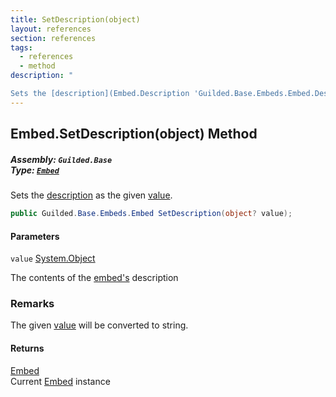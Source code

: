 ```yaml
---
title: SetDescription(object)
layout: references
section: references
tags:
  - references
  - method
description: "

Sets the [description](Embed.Description 'Guilded.Base.Embeds.Embed.Description') as the given [value](Embed.SetDescription(object)#Guilded.Base.Embeds.Embed.SetDescription(object).value 'Guilded.Base.Embeds.Embed.SetDescription(object).value')."
---
```


## Embed.SetDescription(object) Method
##### **Assembly:** `Guilded.Base`<br/>**Type:** [`Embed`](Embed 'Guilded.Base.Embeds.Embed')

Sets the [description](Embed.Description 'Guilded.Base.Embeds.Embed.Description') as the given [value](Embed.SetDescription(object)#Guilded.Base.Embeds.Embed.SetDescription(object).value 'Guilded.Base.Embeds.Embed.SetDescription(object).value').

```csharp
public Guilded.Base.Embeds.Embed SetDescription(object? value);
```
#### Parameters

<a name='Guilded.Base.Embeds.Embed.SetDescription(object).value'></a>

`value` [System.Object](https://docs.microsoft.com/en-us/dotnet/api/System.Object 'System.Object')

The contents of the [embed's](Embed 'Guilded.Base.Embeds.Embed') description

### Remarks
  
The given [value](Embed.SetDescription(object)#Guilded.Base.Embeds.Embed.SetDescription(object).value 'Guilded.Base.Embeds.Embed.SetDescription(object).value') will be converted to string.

#### Returns
[Embed](Embed 'Guilded.Base.Embeds.Embed')  
Current [Embed](Embed 'Guilded.Base.Embeds.Embed') instance
